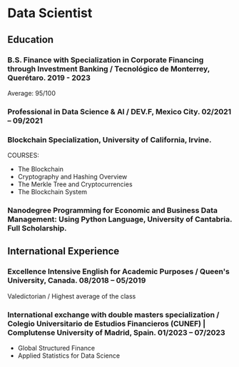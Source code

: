 # Data Scientist

## Education

### B.S. Finance with Specialization in Corporate Financing through Investment Banking / Tecnológico de Monterrey, Querétaro. 2019 - 2023
Average: 95/100

### Professional in Data Science & AI / DEV.F, Mexico City. 02/2021 – 09/2021

### Blockchain Specialization, University of California, Irvine. 
COURSES:
- The Blockchain
- Cryptography and Hashing Overview
- The Merkle Tree and Cryptocurrencies
- The Blockchain System

### Nanodegree Programming for Economic and Business Data Management: Using Python Language, University of Cantabria. Full Scholarship.

## International Experience

### Excellence Intensive English for Academic Purposes / Queen's University, Canada. 08/2018 – 05/2019
Valedictorian / Highest average of the class

### International exchange with double masters specialization / Colegio Universitario de Estudios Financieros (CUNEF) | Complutense University of Madrid, Spain. 01/2023 – 07/2023
- Global Structured Finance
- Applied Statistics for Data Science 




